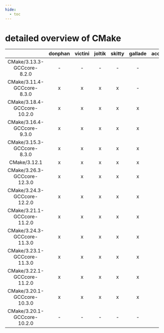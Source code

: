 ```yaml
---
hide:
  - toc
---
```


detailed overview of CMake
==========================

| |donphan|victini|joltik|skitty|gallade|accelgor|swalot|doduo|
| :---: | :---: | :---: | :---: | :---: | :---: | :---: | :---: | :---: |
|CMake/3.13.3-GCCcore-8.2.0|-|-|-|-|-|-|x|x|
|CMake/3.11.4-GCCcore-8.3.0|x|x|x|x|-|-|x|x|
|CMake/3.18.4-GCCcore-10.2.0|x|x|x|x|x|x|x|x|
|CMake/3.16.4-GCCcore-9.3.0|x|x|x|x|x|x|x|x|
|CMake/3.15.3-GCCcore-8.3.0|x|x|x|x|x|x|x|x|
|CMake/3.12.1|x|x|x|x|x|x|x|x|
|CMake/3.26.3-GCCcore-12.3.0|x|x|x|x|x|x|x|x|
|CMake/3.24.3-GCCcore-12.2.0|x|x|x|x|x|x|x|x|
|CMake/3.21.1-GCCcore-11.2.0|x|x|x|x|x|x|x|x|
|CMake/3.24.3-GCCcore-11.3.0|x|x|x|x|x|x|x|x|
|CMake/3.23.1-GCCcore-11.3.0|x|x|x|x|x|x|x|x|
|CMake/3.22.1-GCCcore-11.2.0|x|x|x|x|x|x|x|x|
|CMake/3.20.1-GCCcore-10.3.0|x|x|x|x|x|x|x|x|
|CMake/3.20.1-GCCcore-10.2.0|-|-|-|-|-|x|-|-|
